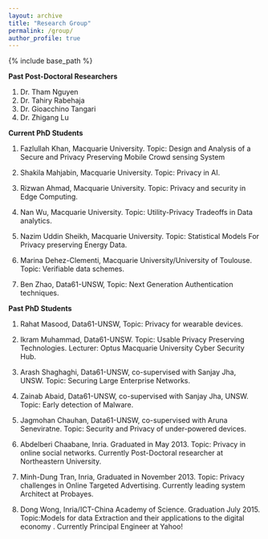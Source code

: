 ```yaml
---
layout: archive
title: "Research Group"
permalink: /group/
author_profile: true
---
```


{% include base_path %}


**Past Post-Doctoral Researchers**
1. Dr. Tham Nguyen
2. Dr. Tahiry Rabehaja
3. Dr. Gioacchino Tangari
4. Dr. Zhigang Lu 


**Current PhD Students**

1. Fazlullah Khan, Macquarie University. Topic: Design and Analysis of a Secure and Privacy Preserving Mobile Crowd sensing System

2. Shakila Mahjabin, Macquarie University. Topic: Privacy in AI.

3. Rizwan Ahmad, Macquarie University. Topic: Privacy and security in Edge Computing.

4. Nan Wu, Macquarie University. Topic: Utility-Privacy Tradeoffs in Data analytics.

5. Nazim Uddin Sheikh, Macquarie University. Topic: Statistical Models For Privacy preserving Energy Data.

6. Marina Dehez-Clementi, Macquarie University/University of Toulouse. Topic: Verifiable data schemes.

7. Ben Zhao, Data61-UNSW, Topic: Next Generation Authentication techniques.


**Past PhD Students**

1. Rahat Masood, Data61-UNSW, Topic: Privacy for wearable devices.

2. Ikram Muhammad, Data61-UNSW. Topic: Usable Privacy Preserving Technologies. Lecturer: Optus Macquarie University Cyber Security Hub.

3. Arash Shaghaghi, Data61-UNSW, co-supervised with Sanjay Jha, UNSW. Topic: Securing Large Enterprise Networks.

4. Zainab Abaid, Data61-UNSW, co-supervised with Sanjay Jha, UNSW. Topic: Early detection of Malware.

5. Jagmohan Chauhan, Data61-UNSW, co-supervised with Aruna Seneviratne. Topic: Security and Privacy of under-powered devices.

6. Abdelberi Chaabane, Inria. Graduated in May 2013. Topic: Privacy in online social networks. Currently Post-Doctoral researcher at Northeastern University.

7. Minh-Dung Tran, Inria, Graduated in November 2013. Topic: Privacy challenges in Online Targeted Advertising. Currently leading system Architect at Probayes.

8. Dong Wong, Inria/ICT-China Academy of Science. Graduation July 2015. Topic:Models for data Extraction and their applications to the digital economy . Currently Principal Engineer at Yahoo!
